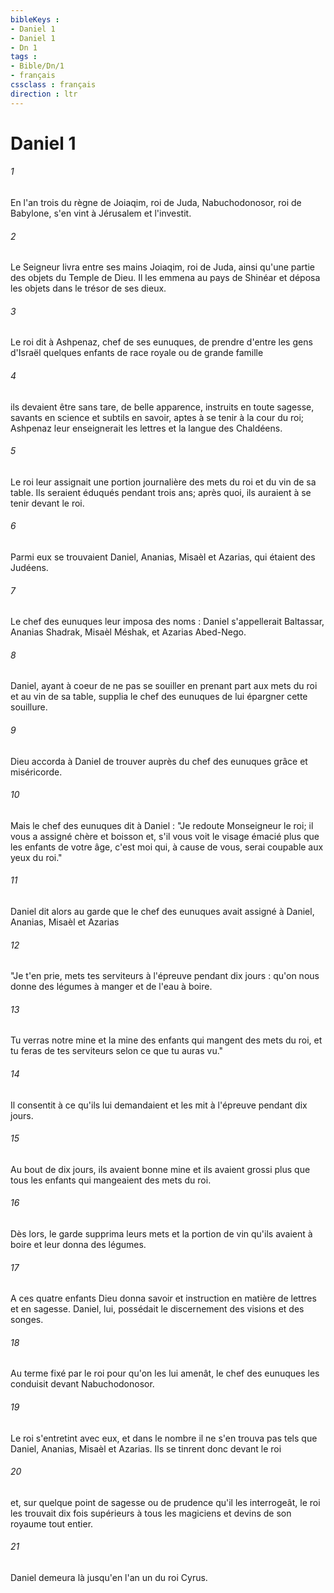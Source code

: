 ```yaml
---
bibleKeys : 
- Daniel 1
- Daniel 1
- Dn 1
tags : 
- Bible/Dn/1
- français
cssclass : français
direction : ltr
---
```


# Daniel 1

###### 1
En l'an trois du règne de Joiaqim, roi de Juda, Nabuchodonosor, roi de Babylone, s'en vint à Jérusalem et l'investit.
###### 2
Le Seigneur livra entre ses mains Joiaqim, roi de Juda, ainsi qu'une partie des objets du Temple de Dieu. Il les emmena au pays de Shinéar et déposa les objets dans le trésor de ses dieux.
###### 3
Le roi dit à Ashpenaz, chef de ses eunuques, de prendre d'entre les gens d'Israël quelques enfants de race royale ou de grande famille
###### 4
ils devaient être sans tare, de belle apparence, instruits en toute sagesse, savants en science et subtils en savoir, aptes à se tenir à la cour du roi; Ashpenaz leur enseignerait les lettres et la langue des Chaldéens.
###### 5
Le roi leur assignait une portion journalière des mets du roi et du vin de sa table. Ils seraient éduqués pendant trois ans; après quoi, ils auraient à se tenir devant le roi.
###### 6
Parmi eux se trouvaient Daniel, Ananias, Misaèl et Azarias, qui étaient des Judéens.
###### 7
Le chef des eunuques leur imposa des noms : Daniel s'appellerait Baltassar, Ananias Shadrak, Misaèl Méshak, et Azarias Abed-Nego.
###### 8
Daniel, ayant à coeur de ne pas se souiller en prenant part aux mets du roi et au vin de sa table, supplia le chef des eunuques de lui épargner cette souillure.
###### 9
Dieu accorda à Daniel de trouver auprès du chef des eunuques grâce et miséricorde.
###### 10
Mais le chef des eunuques dit à Daniel : "Je redoute Monseigneur le roi; il vous a assigné chère et boisson et, s'il vous voit le visage émacié plus que les enfants de votre âge, c'est moi qui, à cause de vous, serai coupable aux yeux du roi."
###### 11
Daniel dit alors au garde que le chef des eunuques avait assigné à Daniel, Ananias, Misaèl et Azarias
###### 12
"Je t'en prie, mets tes serviteurs à l'épreuve pendant dix jours : qu'on nous donne des légumes à manger et de l'eau à boire.
###### 13
Tu verras notre mine et la mine des enfants qui mangent des mets du roi, et tu feras de tes serviteurs selon ce que tu auras vu."
###### 14
Il consentit à ce qu'ils lui demandaient et les mit à l'épreuve pendant dix jours.
###### 15
Au bout de dix jours, ils avaient bonne mine et ils avaient grossi plus que tous les enfants qui mangeaient des mets du roi.
###### 16
Dès lors, le garde supprima leurs mets et la portion de vin qu'ils avaient à boire et leur donna des légumes.
###### 17
A ces quatre enfants Dieu donna savoir et instruction en matière de lettres et en sagesse. Daniel, lui, possédait le discernement des visions et des songes.
###### 18
Au terme fixé par le roi pour qu'on les lui amenât, le chef des eunuques les conduisit devant Nabuchodonosor.
###### 19
Le roi s'entretint avec eux, et dans le nombre il ne s'en trouva pas tels que Daniel, Ananias, Misaèl et Azarias. Ils se tinrent donc devant le roi
###### 20
et, sur quelque point de sagesse ou de prudence qu'il les interrogeât, le roi les trouvait dix fois supérieurs à tous les magiciens et devins de son royaume tout entier.
###### 21
Daniel demeura là jusqu'en l'an un du roi Cyrus.

